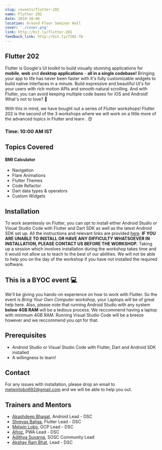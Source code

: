 ```yaml
---
slug: /events/flutter-202
name: Flutter 202
date: 2019-10-06
location: Ground Floor Seminar Hall
cover: './cover.png'
link: http://bit.ly/flutter-201
feedback_link: http://bit.ly/f201-fb
---
```

## Flutter 202
Flutter is Google's UI toolkit to build visually stunning applications for **mobile**, **web** and **desktop applications** - **all in a single codebase!** Bringing your app to life has never been faster with it's fully customizable widgets to build native interfaces in a minute. Build expressive and beautiful UI's for your users with rich motion APIs and smooth natural scrolling. And with Flutter, you can avoid keeping multiple code bases for iOS and Android! What's not to love? 🤩

With this in mind, we have bought out a series of Flutter workshops! Flutter 202 is the second of the 3 workshops where we will work on a little more of the advanced topics in Flutter and learn . 😍
### Time: 10:00 AM IST

## Topics Covered

#### BMI Calculator

- Navigation
- Flare Animations
- Flutter Themes
- Code Refactor
- Dart data types & operators
- Custom Widgets



## Installation
To work seamlessly on Flutter, you can opt to install either Android Studio or Visual Studio Code with Flutter and Dart SDK as well as the latest Android SDK set up. All the instructions and relevant links are provided [here](https://flutter.dev/docs/get-started/install). **IF YOU ARE UNABLE TO INSTALL OR HAVE ANY DIFFICULTY WHATSOEVER IN INSTALLATION, PLEASE CONTACT US BEFORE THE WORKSHOP.** Taking up a session which involves installation during the workshop takes time and it would not allow us to teach to the best of our abilities. We will not be able to help you on the day of the workshop if you have not installed the required software.
## This is a BYOC event 💻
We'll be giving you hands-on experience on how to work with Flutter. So the event is *Bring Your Own Computer* workshop, your Laptops will be of great help here. Also, please note that running Android Studio with any system **below 4GB RAM** will be a tedious process. We reccommend having a laptop with minimum 4GB RAM. Running Visual Studio Code will be a breeze however and we reccommend you opt for that.


## Prerequisites
- Android Studio or Visual Studio Code with Flutter, Dart and Android SDK installed
- A willingness to learn!
## Contact
For any issues with installation, please drop an email to melwinlobo692@gmail.com and we will be able to help you out. 


## Trainers and Mentors
- [Akashdeep Bhagat](https://github.com/akashdeepb), Android Lead - DSC
- [Shreyas Baliga](https://github.com/ShreyasBaliga), Flutter Lead - DSC
- [Melwin Lobo](https://github.com/melwinlobo18), GCP Lead - DSC
- [Afroz](https://github.com/coderhawk999), PWA Lead - DSC
- [Adithya Suvarna](https://github.com/ekokratos), SOSC Community Lead
- [Akshay Ram Bhat](https://github.com/akshayrb22), Lead - DSC
